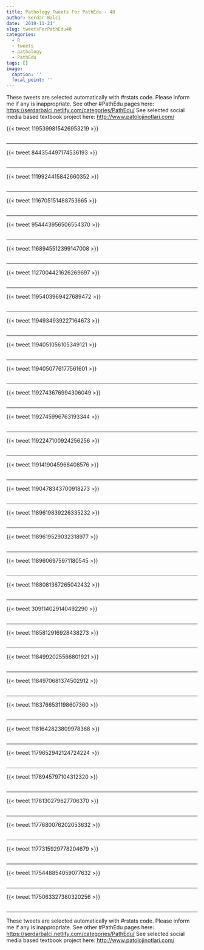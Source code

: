 ```yaml
---
title: Pathology Tweets For PathEdu - 48
author: Serdar Balci
date: '2019-11-21'
slug: tweetsForPathEdu48
categories:
  - R
  - tweets
  - pathology
  - PathEdu
tags: []
image:
  caption: ''
  focal_point: ''
---
```



These tweets are selected automatically with #rstats code. Please inform me if any is inappropriate.
See other #PathEdu pages here: https://serdarbalci.netlify.com/categories/PathEdu/ 
See selected social media based textbook project here: http://www.patolojinotlari.com/

{{< tweet 1195399815426953219 >}}
<br>
<br>
<hr>
{{< tweet 844354497174536193 >}}
<br>
<br>
<hr>
{{< tweet 1119924415842660352 >}}
<br>
<br>
<hr>
{{< tweet 1116705151488753665 >}}
<br>
<br>
<hr>
{{< tweet 954443956506554370 >}}
<br>
<br>
<hr>
{{< tweet 1168945512399147008 >}}
<br>
<br>
<hr>
{{< tweet 1127004421626269697 >}}
<br>
<br>
<hr>
{{< tweet 1195403969427689472 >}}
<br>
<br>
<hr>
{{< tweet 1194934939227164673 >}}
<br>
<br>
<hr>
{{< tweet 1194051056105349121 >}}
<br>
<br>
<hr>
{{< tweet 1194050776177561601 >}}
<br>
<br>
<hr>
{{< tweet 1192743676994306049 >}}
<br>
<br>
<hr>
{{< tweet 1192745996763193344 >}}
<br>
<br>
<hr>
{{< tweet 1192247100924256256 >}}
<br>
<br>
<hr>
{{< tweet 1191419045968408576 >}}
<br>
<br>
<hr>
{{< tweet 1190478343700918273 >}}
<br>
<br>
<hr>
{{< tweet 1189619839226335232 >}}
<br>
<br>
<hr>
{{< tweet 1189619529032318977 >}}
<br>
<br>
<hr>
{{< tweet 1189606975971180545 >}}
<br>
<br>
<hr>
{{< tweet 1188081367265042432 >}}
<br>
<br>
<hr>
{{< tweet 309114029140492290 >}}
<br>
<br>
<hr>
{{< tweet 1185812916928438273 >}}
<br>
<br>
<hr>
{{< tweet 1184992025566801921 >}}
<br>
<br>
<hr>
{{< tweet 1184970681374502912 >}}
<br>
<br>
<hr>
{{< tweet 1183766531198607360 >}}
<br>
<br>
<hr>
{{< tweet 1181642823809978368 >}}
<br>
<br>
<hr>
{{< tweet 1179652942124724224 >}}
<br>
<br>
<hr>
{{< tweet 1178945797104312320 >}}
<br>
<br>
<hr>
{{< tweet 1178130279627706370 >}}
<br>
<br>
<hr>
{{< tweet 1177680076202053632 >}}
<br>
<br>
<hr>
{{< tweet 1177315929778204679 >}}
<br>
<br>
<hr>
{{< tweet 1175448854059077632 >}}
<br>
<br>
<hr>
{{< tweet 1175063327380320256 >}}
<br>
<br>
<hr>


These tweets are selected automatically with #rstats code. Please inform me if any is inappropriate.
See other #PathEdu pages here: https://serdarbalci.netlify.com/categories/PathEdu/ 
See selected social media based textbook project here: http://www.patolojinotlari.com/
